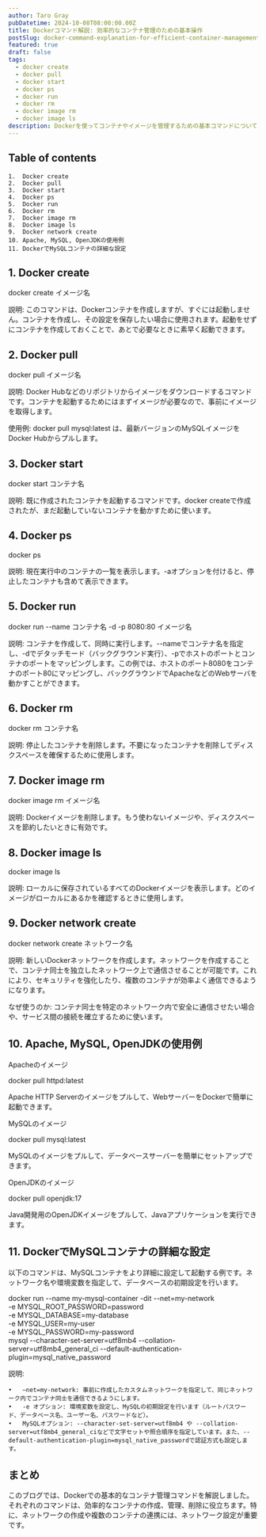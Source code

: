 ```yaml
---
author: Taro Gray
pubDatetime: 2024-10-08T08:00:00.00Z
title: Dockerコマンド解説: 効率的なコンテナ管理のための基本操作
postSlug: docker-command-explanation-for-efficient-container-management
featured: true
draft: false
tags:
  - docker create
  - docker pull 
  - docker start
  - docker ps
  - docker run
  - docker rm
  - docker image rm
  - docker image ls
description: Dockerを使ってコンテナやイメージを管理するための基本コマンドについて解説します。それぞれのコマンドの使い方と、どういった場面で使うべきかを詳しく紹介します。
---
```


## Table of contents

    1.	Docker create
    2.	Docker pull
    3.	Docker start
    4.	Docker ps
    5.	Docker run
    6.	Docker rm
    7.	Docker image rm
    8.	Docker image ls
    9.	Docker network create
    10.	Apache, MySQL, OpenJDKの使用例
    11.	DockerでMySQLコンテナの詳細な設定

## 1. Docker create

docker create イメージ名

説明: このコマンドは、Dockerコンテナを作成しますが、すぐには起動しません。コンテナを作成し、その設定を保存したい場合に使用されます。起動をせずにコンテナを作成しておくことで、あとで必要なときに素早く起動できます。

## 2. Docker pull

docker pull イメージ名

説明: Docker Hubなどのリポジトリからイメージをダウンロードするコマンドです。コンテナを起動するためにはまずイメージが必要なので、事前にイメージを取得します。

使用例: docker pull mysql:latest は、最新バージョンのMySQLイメージをDocker Hubからプルします。

## 3. Docker start

docker start コンテナ名

説明: 既に作成されたコンテナを起動するコマンドです。docker createで作成されたが、まだ起動していないコンテナを動かすために使います。

## 4. Docker ps

docker ps

説明: 現在実行中のコンテナの一覧を表示します。-aオプションを付けると、停止したコンテナも含めて表示できます。

## 5. Docker run

docker run --name コンテナ名 -d -p 8080:80 イメージ名

説明: コンテナを作成して、同時に実行します。--nameでコンテナ名を指定し、-dでデタッチモード（バックグラウンド実行）、-pでホストのポートとコンテナのポートをマッピングします。この例では、ホストのポート8080をコンテナのポート80にマッピングし、バックグラウンドでApacheなどのWebサーバを動かすことができます。

## 6. Docker rm

docker rm コンテナ名

説明: 停止したコンテナを削除します。不要になったコンテナを削除してディスクスペースを確保するために使用します。

## 7. Docker image rm

docker image rm イメージ名

説明: Dockerイメージを削除します。もう使わないイメージや、ディスクスペースを節約したいときに有効です。

## 8. Docker image ls

docker image ls

説明: ローカルに保存されているすべてのDockerイメージを表示します。どのイメージがローカルにあるかを確認するときに使用します。

## 9. Docker network create

docker network create ネットワーク名

説明: 新しいDockerネットワークを作成します。ネットワークを作成することで、コンテナ同士を独立したネットワーク上で通信させることが可能です。これにより、セキュリティを強化したり、複数のコンテナが効率よく通信できるようになります。

なぜ使うのか: コンテナ同士を特定のネットワーク内で安全に通信させたい場合や、サービス間の接続を確立するために使います。

## 10. Apache, MySQL, OpenJDKの使用例

Apacheのイメージ

docker pull httpd:latest

Apache HTTP Serverのイメージをプルして、WebサーバーをDockerで簡単に起動できます。

MySQLのイメージ

docker pull mysql:latest

MySQLのイメージをプルして、データベースサーバーを簡単にセットアップできます。

OpenJDKのイメージ

docker pull openjdk:17

Java開発用のOpenJDKイメージをプルして、Javaアプリケーションを実行できます。

## 11. DockerでMySQLコンテナの詳細な設定

以下のコマンドは、MySQLコンテナをより詳細に設定して起動する例です。ネットワーク名や環境変数を指定して、データベースの初期設定を行います。

docker run --name my-mysql-container -dit --net=my-network \
 -e MYSQL_ROOT_PASSWORD=password \
 -e MYSQL_DATABASE=my-database \
 -e MYSQL_USER=my-user \
 -e MYSQL_PASSWORD=my-password \
 mysql --character-set-server=utf8mb4 --collation-server=utf8mb4_general_ci --default-authentication-plugin=mysql_native_password

説明:

    •	–net=my-network: 事前に作成したカスタムネットワークを指定して、同じネットワーク内でコンテナ同士を通信できるようにします。
    •	-e オプション: 環境変数を設定し、MySQLの初期設定を行います（ルートパスワード、データベース名、ユーザー名、パスワードなど）。
    •	MySQLオプション: --character-set-server=utf8mb4 や --collation-server=utf8mb4_general_ciなどで文字セットや照合順序を指定しています。また、--default-authentication-plugin=mysql_native_passwordで認証方式も設定します。

## まとめ

このブログでは、Dockerでの基本的なコンテナ管理コマンドを解説しました。それぞれのコマンドは、効率的なコンテナの作成、管理、削除に役立ちます。特に、ネットワークの作成や複数のコンテナの連携には、ネットワーク設定が重要です。
